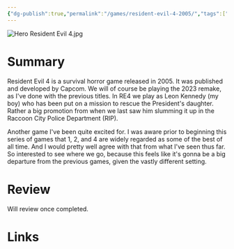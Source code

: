 ```yaml
---
{"dg-publish":true,"permalink":"/games/resident-evil-4-2005/","tags":["games","LP"],"created":"2025-05-30","updated":"2025-07-29"}
---
```



![Hero Resident Evil 4.jpg](/img/user/Attachments/Hero%20Resident%20Evil%204.jpg)

# Summary

Resident Evil 4 is a survival horror game released in 2005. It was published and developed by Capcom. We will of course be playing the 2023 remake, as I've done with the previous titles. In RE4 we play as Leon Kennedy (my boy) who has been put on a mission to rescue the President's daughter. Rather a big promotion from when we last saw him slumming it up in the Raccoon City Police Department (RIP).

Another game I've been quite excited for. I was aware prior to beginning this series of games that 1, 2, and 4 are widely regarded as some of the best of all time. And I would pretty well agree with that from what I've seen thus far. So interested to see where we go, because this feels like it's gonna be a big departure from the previous games, given the vastly different setting.

# Review

Will review once completed.

# Links
